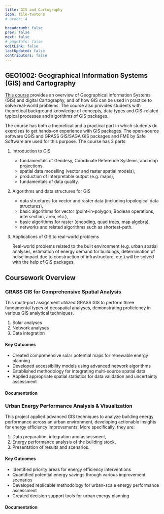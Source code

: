 ```yaml
---
title: GIS and Cartography
icon: file-twotone
# order: 4

breadcrumb: false
prev: false
next: false
# pageInfo: false
editLink: false
lastUpdated: false
contributors: false
---
```


## GEO1002: Geographical Information Systems (GIS) and Cartography
[This course](https://www.studiegids.tudelft.nl/a101_displayCourse.do?course_id=63949) provides an overview of Geographical Information Systems (GIS) and digital Cartography, and of how GIS can be used in practice to solve real-world problems. The course also provides students with theoretical background knowledge of concepts, data types and GIS-related typical processes and algorithms of GIS packages.

The course has both a theoretical and a practical part in which students do exercises to get hands-on experience with GIS packages. The open-source software QGIS and GRASS GIS/SAGA GIS packages and FME by Safe Software are used for this purpose. The course has 3 parts:

1. Introduction to GIS
    - fundamentals of Geodesy, Coordinate Reference Systems, and map projections,
    - spatial data modelling (vector and raster spatial models),
    - production of interpretable output (e.g. maps),
    - fundamentals of data quality.

2. Algorithms and data structures for GIS
    - data structures for vector and raster data (including topological data structures),
    - basic algorithms for vector (point-in-polygon, Boolean operations, intersection, area, etc.),
    - basic algorithms for raster (encoding, quad trees, map algebra),
    - networks and related algorithms such as shortest-path.

3. Applications of GIS to real-world problems  

    Real-world problems related to the built environment (e.g. urban spatial analyses, estimation of energy demand for buildings, determination of noise impact due to construction of infrastructure, etc.) will be solved with the help of GIS packages.

## Coursework Overview
### GRASS GIS for Comprehensive Spatial Analysis
This multi-part assignment utilized GRASS GIS to perform three fundamental types of geospatial analyses, demonstrating proficiency in various GIS analytical techniques.
1. Solar analyses
2. Network analyses
3. Data integration

#### Key Outcomes
- Created comprehensive solar potential maps for renewable energy planning
- Developed accessibility models using advanced network algorithms
- Established methodology for integrating multi-source spatial data
- Applied appropriate spatial statistics for data validation and uncertainty assessment

#### Documentation
<PDF url="/files/1002/geo_1002_A1.pdf" width=600px height=500px /> 


### Urban Energy Performance Analysis & Visualization
This project applied advanced GIS techniques to analyze building energy performance across an urban environment, developing actionable insights for energy efficiency improvements. More specifically, they are:
1. Data preparation, integration and assessment,
2. Energy performance analysis of the building stock,
3. Presentation of results and scenarios.

#### Key Outcomes
- Identified priority areas for energy efficiency interventions
- Quantified potential energy savings through various improvement scenarios
- Developed replicable methodology for urban-scale energy performance assessment
- Created decision support tools for urban energy planning

#### Documentation
<PDF url="/files/1002/geo_1002_A2.pdf" width=600px height=500px /> 

